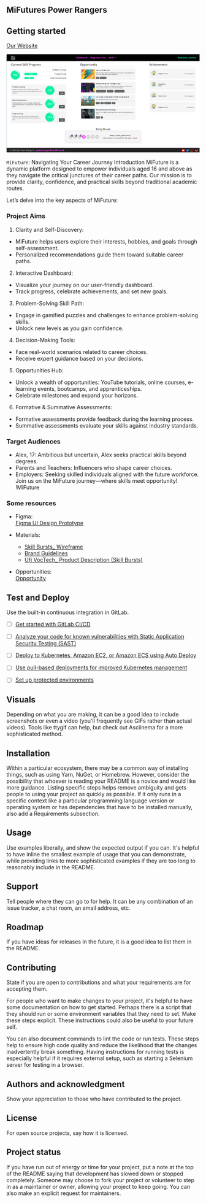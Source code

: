## MiFutures Power Rangers

## Getting started

[Our Website](https://vikramponnuswamy.github.io/)

![img](https://github.com/cn666278/mifutures-power-rangers/blob/main/screenshot_mifuture.png)

`MiFuture`: Navigating Your Career Journey
Introduction
MiFuture is a dynamic platform designed to empower individuals aged 16 and above as they navigate the critical junctures of their career paths. Our mission is to provide clarity, confidence, and practical skills beyond traditional academic routes. 

Let’s delve into the key aspects of MiFuture:
### Project Aims
1.	Clarity and Self-Discovery:
- MiFuture helps users explore their interests, hobbies, and goals through self-assessment.
- Personalized recommendations guide them toward suitable career paths.
2.	Interactive Dashboard:
- Visualize your journey on our user-friendly dashboard.
- Track progress, celebrate achievements, and set new goals.
3.	Problem-Solving Skill Path:
-	Engage in gamified puzzles and challenges to enhance problem-solving skills.
-	Unlock new levels as you gain confidence.
4.	Decision-Making Tools:
-	Face real-world scenarios related to career choices.
-	Receive expert guidance based on your decisions.
5.	Opportunities Hub:
-	Unlock a wealth of opportunities: YouTube tutorials, online courses, e-learning events, bootcamps, and apprenticeships.
-	Celebrate milestones and expand your horizons.
6.	Formative & Summative Assessments:
-	Formative assessments provide feedback during the learning process.
-	Summative assessments evaluate your skills against industry standards.

### Target Audiences
-	Alex, 17: Ambitious but uncertain, Alex seeks practical skills beyond degrees.
-	Parents and Teachers: Influencers who shape career choices.
-	Employers: Seeking skilled individuals aligned with the future workforce.
Join us on the MiFuture journey—where skills meet opportunity!
!MiFuture

### Some resources
- Figma:  
[Figma UI Design Prototype](https://www.figma.com/file/T8LQjFKuSBpir8uIQiqVl2/Untitled?type=design&node-id=0%3A1&mode=design&t=fy7OBaEXStJnp15m-1)

- Materials:  
  - [Skill Bursts_ Wireframe](https://www.canva.com/design/DAF-67ayBDc/OmdVfn1uEJDkoh1zoM6ZfA/view)
  - [Brand Guidelines](https://www.canva.com/design/DAFunBFRqco/BE1aNEfuMPTR8T9KqVT92Q/view?utm_content=DAFunBFRqco&utm_campaign=designshare&utm_medium=link&utm_source=publishsharelink#3)
  - [Ufi VocTech_ Product Description (Skill Bursts)](https://www.canva.com/design/DAFKsq4RsBQ/QzaC3ECjh5_ONpMAoCKgGw/view)

- Opportunities:  
[Opportunity](https://mifutureapp-my.sharepoint.com/:x:/g/personal/gem_mifuture_co_uk/EWLu63UojBJIvU4kJBb6ivoBoychKt7Kv7hl2RsQfbG9kQ?rtime=GSADUJFG3Eg)


## Test and Deploy

Use the built-in continuous integration in GitLab.

- [ ] [Get started with GitLab CI/CD](https://docs.gitlab.com/ee/ci/quick_start/index.html)
- [ ] [Analyze your code for known vulnerabilities with Static Application Security Testing (SAST)](https://docs.gitlab.com/ee/user/application_security/sast/)
- [ ] [Deploy to Kubernetes, Amazon EC2, or Amazon ECS using Auto Deploy](https://docs.gitlab.com/ee/topics/autodevops/requirements.html)
- [ ] [Use pull-based deployments for improved Kubernetes management](https://docs.gitlab.com/ee/user/clusters/agent/)
- [ ] [Set up protected environments](https://docs.gitlab.com/ee/ci/environments/protected_environments.html)


## Visuals
Depending on what you are making, it can be a good idea to include screenshots or even a video (you'll frequently see GIFs rather than actual videos). Tools like ttygif can help, but check out Asciinema for a more sophisticated method.

## Installation
Within a particular ecosystem, there may be a common way of installing things, such as using Yarn, NuGet, or Homebrew. However, consider the possibility that whoever is reading your README is a novice and would like more guidance. Listing specific steps helps remove ambiguity and gets people to using your project as quickly as possible. If it only runs in a specific context like a particular programming language version or operating system or has dependencies that have to be installed manually, also add a Requirements subsection.

## Usage
Use examples liberally, and show the expected output if you can. It's helpful to have inline the smallest example of usage that you can demonstrate, while providing links to more sophisticated examples if they are too long to reasonably include in the README.

## Support
Tell people where they can go to for help. It can be any combination of an issue tracker, a chat room, an email address, etc.

## Roadmap
If you have ideas for releases in the future, it is a good idea to list them in the README.

## Contributing
State if you are open to contributions and what your requirements are for accepting them.

For people who want to make changes to your project, it's helpful to have some documentation on how to get started. Perhaps there is a script that they should run or some environment variables that they need to set. Make these steps explicit. These instructions could also be useful to your future self.

You can also document commands to lint the code or run tests. These steps help to ensure high code quality and reduce the likelihood that the changes inadvertently break something. Having instructions for running tests is especially helpful if it requires external setup, such as starting a Selenium server for testing in a browser.

## Authors and acknowledgment
Show your appreciation to those who have contributed to the project.

## License
For open source projects, say how it is licensed.

## Project status
If you have run out of energy or time for your project, put a note at the top of the README saying that development has slowed down or stopped completely. Someone may choose to fork your project or volunteer to step in as a maintainer or owner, allowing your project to keep going. You can also make an explicit request for maintainers.

